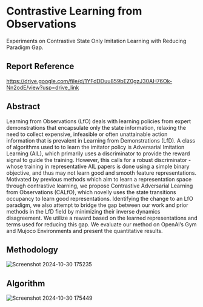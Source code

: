 # Contrastive Learning from Observations
Experiments on Contrastive State Only Imitation Learning with Reducing Paradigm Gap.

## Report Reference
https://drive.google.com/file/d/1YFdDDuu859bEZ0gzJ30AH76Ok-Nn2odE/view?usp=drive_link

## Abstract 

Learning from Observations (LfO) deals with learning policies from expert demonstrations that encapsulate only the state information, relaxing the need to collect 
expensive, infeasible or often unattainable action information that is prevalent in
Learning from Demonstrations (LfD). A class of algorithms used to to learn the
imitator policy is Adversarial Imitation Learning (AIL), which primarily uses a
discriminator to provide the reward signal to guide the training. However, this calls
for a robust discriminator - whose training in representative AIL papers is done
using a simple binary objective, and thus may not learn good and smooth feature
representations. Motivated by previous methods which aim to learn a representation
space through contrastive learning, we propose Contrastive Adversarial Learning
from Observations (CALfO), which novelly uses the state transitions occupancy
to learn good representations. Identifying the change to an LfO paradigm, we also
attempt to bridge the gap between our work and prior methods in the LfD field by
minimizing their inverse dynamics disagreement. We utilize a reward based on
the learned representations and terms used for reducing this gap. We evaluate our
method on OpenAI’s Gym and Mujoco Environments and present the quantitative
results.

## Methodology 

![Screenshot 2024-10-30 175235](https://github.com/user-attachments/assets/0968b007-ff75-4422-8dbc-49f8b4ff4eed)

## Algorithm 

![Screenshot 2024-10-30 175449](https://github.com/user-attachments/assets/952ec586-49cf-4483-a2c8-8640bf8add2e)



